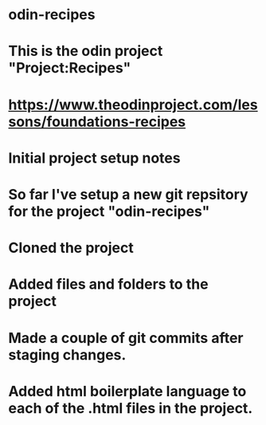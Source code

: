 # odin-recipes
# 
# This is the odin project "Project:Recipes"
# 
# https://www.theodinproject.com/lessons/foundations-recipes

# Initial project setup notes
# So far I've setup a new git repsitory for the project "odin-recipes"
# Cloned the project
# Added files and folders to the project
# Made a couple of git commits after staging changes.
# Added html boilerplate language to each of the .html files in the project.
#
# 
